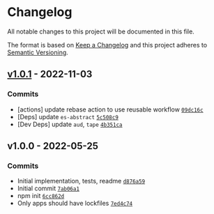 # Changelog

All notable changes to this project will be documented in this file.

The format is based on [Keep a Changelog](https://keepachangelog.com/en/1.0.0/)
and this project adheres to [Semantic Versioning](https://semver.org/spec/v2.0.0.html).

## [v1.0.1](https://github.com/es-shims/Array.prototype.join/compare/v1.0.0...v1.0.1) - 2022-11-03

### Commits

- [actions] update rebase action to use reusable workflow [`09dc16c`](https://github.com/es-shims/Array.prototype.join/commit/09dc16c3c5d58edcc383c29b0868ecc929f178b7)
- [Deps] update `es-abstract` [`5c508c9`](https://github.com/es-shims/Array.prototype.join/commit/5c508c9033169d2c2e50fc6de1756c01ba038aea)
- [Dev Deps] update `aud`, `tape` [`4b351ca`](https://github.com/es-shims/Array.prototype.join/commit/4b351ca103a184f5d13be9f97e8b5e533f3a0e33)

## v1.0.0 - 2022-05-25

### Commits

- Initial implementation, tests, readme [`d876a59`](https://github.com/es-shims/Array.prototype.join/commit/d876a597312e181985f767fd925c851181aa8bd3)
- Initial commit [`7ab06a1`](https://github.com/es-shims/Array.prototype.join/commit/7ab06a17381c04d5736218a02e025f4caf12229e)
- npm init [`6cc862d`](https://github.com/es-shims/Array.prototype.join/commit/6cc862d501121575c0a87f03156d3f3d1c824699)
- Only apps should have lockfiles [`7ed4c74`](https://github.com/es-shims/Array.prototype.join/commit/7ed4c74041bd776dd46fe84ffbd14cb9b704ed4e)
